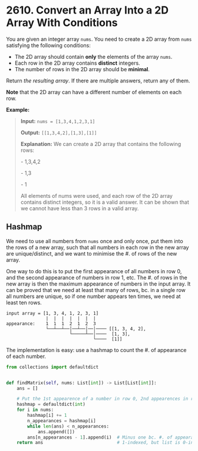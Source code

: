 # 2610. Convert an Array Into a 2D Array With Conditions

You are given an integer array `nums`. You need to create a 2D array from `nums` satisfying the following conditions:

* The 2D array should contain **only** the elements of the array `nums`.
* Each row in the 2D array contains **distinct** integers.
* The number of rows in the 2D array should be **minimal**.

Return *the resulting array*. If there are multiple answers, return any of them.

**Note** that the 2D array can have a different number of elements on each row.


**Example:**

> **Input:** `nums = [1,3,4,1,2,3,1]`
>
> **Output:** `[[1,3,4,2],[1,3],[1]]`
>
> **Explanation:** We can create a 2D array that contains the following rows:
>
> \- 1,3,4,2
>
> \- 1,3
> 
> \- 1
> 
> All elements of nums were used, and each row of the 2D array contains distinct integers, so it is a valid answer.
> It can be shown that we cannot have less than 3 rows in a valid array.


## Hashmap

We need to use all numbers from `nums` once and only once, put them into the rows of a new array, such that all numbers in each row in the new array are unique/distinct, and we want to minimise the #. of rows of the new array.

One way to do this is to put the first appearance of all numbers in row 0, and the second appearance of numbers in row 1, etc. The #. of rows in the new array is then the maximum appearance of numbers in the input array. It can be proved that we need at least that many of rows, bc. in a single row all numbers are unique, so if one number appears ten times, we need at least ten rows.

```text
input array = [1, 3, 4, 1, 2, 3, 1]
               |  |  |  |  |  |  |
appearance:    1  1  1  2  1  2  3
               └──┴──┴──│──┴──│──│──── [[1, 3, 4, 2],
                        └─────┴──│────  [1, 3],
                                 └────  [1]]

```

The implementation is easy: use a hashmap to count the #. of appearance of each number.

```python
from collections import defaultdict


def findMatrix(self, nums: List[int]) -> List[List[int]]:
    ans = []

    # Put the 1st appearence of a number in row 0, 2nd appearences in row 1...
    hashmap = defaultdict(int)
    for i in nums:
        hashmap[i] += 1
        n_appearances = hashmap[i]
        while len(ans) < n_appearances:
            ans.append([])
        ans[n_appearances - 1].append(i)  # Minus one bc. #. of appearance is
    return ans                            # 1-indexed, but list is 0-indexed
```


